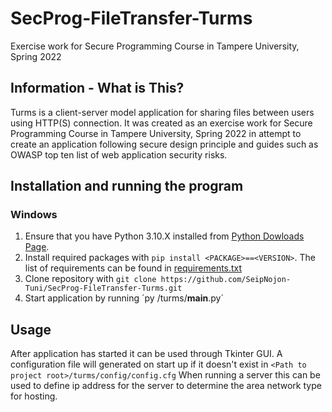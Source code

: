 # SecProg-FileTransfer-Turms
Exercise work for Secure Programming Course in Tampere University, Spring 2022

## Information - What is This?
Turms is a client-server model application for sharing files between users using HTTP(S) connection. It was created as an exercise work for 
Secure Programming Course in Tampere University, Spring 2022 in attempt to create an application following secure design principle and guides such
as OWASP top ten list of web application security risks.

## Installation and running the program
### **Windows** 
1. Ensure that you have Python 3.10.X installed from [Python Dowloads Page](https://www.python.org/downloads/).
2. Install required packages with 
`pip install <PACKAGE>==<VERSION>`.
The list of requirements can be found in [requirements.txt](https://github.com/SeipNojon-Tuni/SecProg-FileTransfer-Turms/requirements.txt)
3. Clone repository with
`git clone https://github.com/SeipNojon-Tuni/SecProg-FileTransfer-Turms.git`
4. Start application by running
´py <Path to project root>/turms/__main__.py´

## Usage
After application has started it can be used through Tkinter GUI. A configuration file will generated on start up if it doesn't exist in
`<Path to project root>/turms/config/config.cfg`
When running a server this can be used to define ip address for the server to determine the area network type for hosting.

